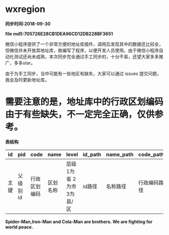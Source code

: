 # wxregion

**同步时间:2018-09-30**      

**file md5:705726E28CB1DEA96CD12DB228BF3651**

微信小程序提供了一个非常方便的地址库插件，调用后发现其中的数据还比较全，但微信并未开放其地址库，故编写了程序，以便开发人员使用。由于微信小程序自动化测试还尚未成熟，本次同步完全通过手工同步的，十分不易，还望大家多多推广，多多star。

由于为手工同步，当中可能有一些地区有缺失，大家可以通过 issues 提交问题，我会及时更新地址库。  

# 需要注意的是，地址库中的行政区划编码由于有些缺失，不一定完全正确，仅供参考。  

**表结构**  

| id | pid | code | name | level | id_path | name_path | code_path | has_del |
| ------------- | ------------- | ------------- | ------------- | ------------- | ------------- | ------------- | ------------- | ------------- | 
| 主键 | 父级别id | 行政区划编码 | 区划名称 | 层级 1为省 2为市 3为县/区  | id路径 | 名称路径 | 行政编码路径 | 删除标识 |


**Spider-Man,Iron-Man and Cola-Man are brothers. We are fighting for world peace.**  
